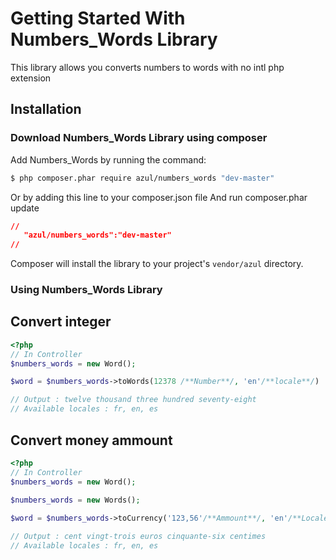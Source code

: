 Getting Started With Numbers_Words Library
==========================================

This library allows you converts numbers to words with no intl php extension


## Installation

### Download Numbers_Words Library using composer

Add Numbers_Words by running the command:

``` bash
$ php composer.phar require azul/numbers_words "dev-master"
```

Or by adding this line to your composer.json file
And run composer.phar update  

``` json
//
   "azul/numbers_words":"dev-master"
//
```



Composer will install the library to your project's `vendor/azul` directory.

### Using Numbers_Words Library

## Convert integer

``` php
<?php
// In Controller
$numbers_words = new Word();

$word = $numbers_words->toWords(12378 /**Number**/, 'en'/**locale**/)

// Output : twelve thousand three hundred seventy-eight
// Available locales : fr, en, es

```

## Convert money ammount

``` php
<?php
// In Controller
$numbers_words = new Word();

$numbers_words = new Words();
        
$word = $numbers_words->toCurrency('123,56'/**Ammount**/, 'en'/**Locale**/, 'EUR'/**Currency**/, ','/**Decimal Point**/);

// Output : cent vingt-trois euros cinquante-six centimes
// Available locales : fr, en, es

```
